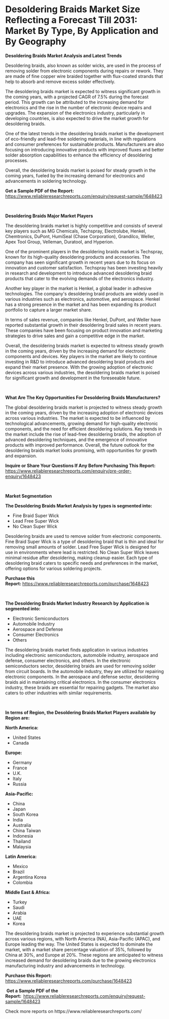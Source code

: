 <p><h1>Desoldering Braids Market Size Reflecting a Forecast Till 2031: Market By Type, By Application and By Geography</h1></p><p><strong>Desoldering Braids Market Analysis and Latest Trends</strong></p>
<p><p>Desoldering braids, also known as solder wicks, are used in the process of removing solder from electronic components during repairs or rework. They are made of fine copper wire braided together with flux-coated strands that help to absorb and remove excess solder effectively.</p><p>The desoldering braids market is expected to witness significant growth in the coming years, with a projected CAGR of 7.5% during the forecast period. This growth can be attributed to the increasing demand for electronics and the rise in the number of electronic device repairs and upgrades. The expansion of the electronics industry, particularly in developing countries, is also expected to drive the market growth for desoldering braids.</p><p>One of the latest trends in the desoldering braids market is the development of eco-friendly and lead-free soldering materials, in line with regulations and consumer preferences for sustainable products. Manufacturers are also focusing on introducing innovative products with improved fluxes and better solder absorption capabilities to enhance the efficiency of desoldering processes.</p><p>Overall, the desoldering braids market is poised for steady growth in the coming years, fueled by the increasing demand for electronics and advancements in soldering technology.</p></p>
<p><strong>Get a Sample PDF of the Report:&nbsp;</strong> <a href="https://www.reliableresearchreports.com/enquiry/request-sample/1648423">https://www.reliableresearchreports.com/enquiry/request-sample/1648423</a></p>
<p>&nbsp;</p>
<p><strong>Desoldering Braids Major Market Players</strong></p>
<p><p>The desoldering braids market is highly competitive and consists of several key players such as MG Chemicals, Techspray, Electrolube, Henkel, Chemtronics, DuPont, HumiSeal (Chase Corporation), Grandilco, Weller, Apex Tool Group, Velleman, Duratool, and Hyperion.</p><p>One of the prominent players in the desoldering braids market is Techspray, known for its high-quality desoldering products and accessories. The company has seen significant growth in recent years due to its focus on innovation and customer satisfaction. Techspray has been investing heavily in research and development to introduce advanced desoldering braid products that cater to the evolving demands of the electronics industry.</p><p>Another key player in the market is Henkel, a global leader in adhesive technologies. The company's desoldering braid products are widely used in various industries such as electronics, automotive, and aerospace. Henkel has a strong presence in the market and has been expanding its product portfolio to capture a larger market share.</p><p>In terms of sales revenue, companies like Henkel, DuPont, and Weller have reported substantial growth in their desoldering braid sales in recent years. These companies have been focusing on product innovation and marketing strategies to drive sales and gain a competitive edge in the market.</p><p>Overall, the desoldering braids market is expected to witness steady growth in the coming years, driven by the increasing demand for electronic components and devices. Key players in the market are likely to continue investing in R&D to introduce advanced desoldering braid products and expand their market presence. With the growing adoption of electronic devices across various industries, the desoldering braids market is poised for significant growth and development in the foreseeable future.</p></p>
<p>&nbsp;</p>
<p><strong>What Are The Key Opportunities For Desoldering Braids Manufacturers?</strong></p>
<p><p>The global desoldering braids market is projected to witness steady growth in the coming years, driven by the increasing adoption of electronic devices across various industries. The market is expected to be influenced by technological advancements, growing demand for high-quality electronic components, and the need for efficient desoldering solutions. Key trends in the market include the rise of lead-free desoldering braids, the adoption of advanced desoldering techniques, and the emergence of innovative products with improved performance. Overall, the future outlook for the desoldering braids market looks promising, with opportunities for growth and expansion.</p></p>
<p><strong>Inquire or Share Your Questions If Any Before Purchasing This Report:</strong> <a href="https://www.reliableresearchreports.com/enquiry/pre-order-enquiry/1648423">https://www.reliableresearchreports.com/enquiry/pre-order-enquiry/1648423</a></p>
<p>&nbsp;</p>
<p><strong>Market Segmentation</strong></p>
<p><strong>The Desoldering Braids Market Analysis by types is segmented into:</strong></p>
<p><ul><li>Fine Braid Super Wick</li><li>Lead Free Super Wick</li><li>No Clean Super Wick</li></ul></p>
<p><p>Desoldering braids are used to remove solder from electronic components. Fine Braid Super Wick is a type of desoldering braid that is thin and ideal for removing small amounts of solder. Lead Free Super Wick is designed for use in environments where lead is restricted. No Clean Super Wick leaves minimal residue after desoldering, making cleanup easier. Each type of desoldering braid caters to specific needs and preferences in the market, offering options for various soldering projects.</p></p>
<p><strong>Purchase this Report:&nbsp;</strong><a href="https://www.reliableresearchreports.com/purchase/1648423">https://www.reliableresearchreports.com/purchase/1648423</a></p>
<p>&nbsp;</p>
<p><strong>The Desoldering Braids Market Industry Research by Application is segmented into:</strong></p>
<p><ul><li>Electronic Semiconductors</li><li>Automobile Industry</li><li>Aerospace and Defense</li><li>Consumer Electronics</li><li>Others</li></ul></p>
<p><p>The desoldering braids market finds application in various industries including electronic semiconductors, automobile industry, aerospace and defense, consumer electronics, and others. In the electronic semiconductors sector, desoldering braids are used for removing solder from circuit boards. In the automobile industry, they are utilized for repairing electronic components. In the aerospace and defense sector, desoldering braids aid in maintaining critical electronics. In the consumer electronics industry, these braids are essential for repairing gadgets. The market also caters to other industries with similar requirements.</p></p>
<p>&nbsp;</p>
<p><strong>In terms of Region, the Desoldering Braids Market Players available by Region are:</strong></p>
<p>
    <p> <strong> North America: </strong>
        <ul>
            <li>United States</li>
            <li>Canada</li>
        </ul>
        </p> 
    <p> <strong> Europe: </strong>
        <ul>
            <li>Germany</li>
            <li>France</li>
            <li>U.K.</li>
            <li>Italy</li>
            <li>Russia</li>
        </ul>
        </p> 
    <p> <strong> Asia-Pacific: </strong>
        <ul>
            <li>China</li>
            <li>Japan</li>
            <li>South Korea</li>
            <li>India</li>
            <li>Australia</li>
            <li>China Taiwan</li>
            <li>Indonesia</li>
            <li>Thailand</li>
            <li>Malaysia</li>
        </ul>
        </p> 
    <p> <strong> Latin America: </strong>
        <ul>
            <li>Mexico</li>
            <li>Brazil</li>
            <li>Argentina Korea</li>
            <li>Colombia</li>
        </ul>
        </p> 
    <p> <strong> Middle East & Africa: </strong>
        <ul>
            <li>Turkey</li>
            <li>Saudi</li>
            <li>Arabia</li>
            <li>UAE</li>
            <li>Korea</li>
        </ul>
    </p>
    </p>
<p><p>The desoldering braids market is projected to experience substantial growth across various regions, with North America (NA), Asia-Pacific (APAC), and Europe leading the way. The United States is expected to dominate the market, with a market share percentage valuation of 35%, followed by China at 30%, and Europe at 20%. These regions are anticipated to witness increased demand for desoldering braids due to the growing electronics manufacturing industry and advancements in technology.</p></p>
<p><strong>Purchase this Report: </strong><a href="https://www.reliableresearchreports.com/purchase/1648423">https://www.reliableresearchreports.com/purchase/1648423</a></p>
<p>&nbsp;<strong>Get a Sample PDF of the Report:&nbsp;&nbsp;</strong><a href="https://www.reliableresearchreports.com/enquiry/request-sample/1648423">https://www.reliableresearchreports.com/enquiry/request-sample/1648423</a></p>
<p><strong></strong></p>
<p>Check more reports on https://www.reliableresearchreports.com/</p>